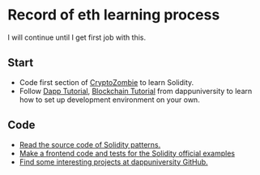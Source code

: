 # Record of eth learning process

I will continue until I get first job with this.

## Start

* Code first section of [CryptoZombie](https://cryptozombies.io/en/) to learn Solidity.
* Follow [Dapp Tutorial](https://www.dappuniversity.com/articles/the-ultimate-ethereum-dapp-tutorial), [Blockchain Tutorial](https://www.dappuniversity.com/articles/blockchain-app-tutorial) from dappuniversity to learn how to set up development environment on your own.

## Code 

* [Read the source code of Solidity patterns.](https://github.com/fravoll/solidity-patterns)
* [Make a frontend code and tests for the Solidity official examples](https://solidity.readthedocs.io/en/v0.6.10/solidity-by-example.html)
* [Find some interesting projects at dappuniversity GitHub.](https://github.com/dappuniversity)
